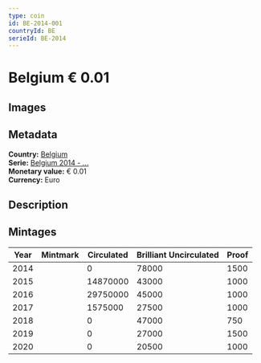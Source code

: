 ```yaml
---
type: coin
id: BE-2014-001
countryId: BE
serieId: BE-2014
---
```


# Belgium € 0.01

## Images


## Metadata

**Country:** [Belgium](../index.md)\
**Serie:** [Belgium 2014 - ...](index.md)\
**Monetary value:** € 0.01\
**Currency:** Euro

## Description


## Mintages

| Year | Mintmark | Circulated | Brilliant Uncirculated | Proof |
| ---- | -------- | ---------- | ---------------------- | ----- |
| 2014 |  | 0| 78000 | 1500 |
| 2015 |  | 14870000| 43000 | 1000 |
| 2016 |  | 29750000| 45000 | 1000 |
| 2017 |  | 1575000| 27500 | 1000 |
| 2018 |  | 0| 47000 | 750 |
| 2019 |  | 0| 27000 | 1500 |
| 2020 |  | 0| 20500 | 1000 |
